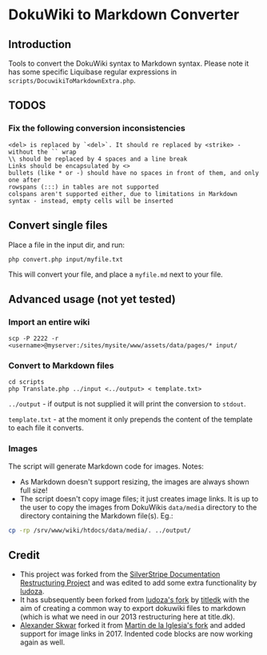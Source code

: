 # DokuWiki to Markdown Converter

## Introduction

Tools to convert the DokuWiki syntax to Markdown syntax.
Please note it has some specific Liquibase regular expressions in `scripts/DocuwikiToMarkdownExtra.php`.

## TODOS

### Fix the following conversion inconsistencies

    <del> is replaced by `<del>`. It should re replaced by <strike> - without the `` wrap
    \\ should be replaced by 4 spaces and a line break
    Links should be encapsulated by <>
    bullets (like * or -) should have no spaces in front of them, and only one after
    rowspans (:::) in tables are not supported
    colspans aren't supported either, due to limitations in Markdown syntax - instead, empty cells will be inserted

## Convert single files

Place a file in the input dir, and run:

    php convert.php input/myfile.txt

This will convert your file, and place a `myfile.md` next to your file.

## Advanced usage (not yet tested)

### Import an entire wiki

    scp -P 2222 -r <username>@myserver:/sites/mysite/www/assets/data/pages/* input/

### Convert to Markdown files

    cd scripts
    php Translate.php ../input <../output> < template.txt>

`../output` - if output is not supplied it will print the conversion to `stdout`.

`template.txt` - at the moment it only prepends the content of the template to each file it converts.

### Images

The script will generate Markdown code for images. Notes:

- As Markdown doesn't support resizing, the images are always shown full size!
- The script doesn't copy image files; it just creates image links. It is up to the user to copy the images from DokuWikis
`data/media` directory to the directory containing the Markdown file(s). Eg.:

```bash
cp -rp /srv/www/wiki/htdocs/data/media/. ../output/
```


## Credit

- This project was forked from the [SilverStripe Documentation Restructuring Project](https://github.com/chillu/silverstripe-doc-restructuring)
and was edited to add some extra functionality by [ludoza](https://github.com/ludoza).
- It has subsequently been forked from [ludoza's fork](https://github.com/ludoza/Liquibase-DokuWiki-to-Markdown-Converter) by [titledk](https://github.com/titledk) with the
aim of creating a common way to export dokuwiki files to markdown (which is what we need in our 2013 restructuring here
at title.dk).
- [Alexander Skwar](https://github.com/alexs77) forked it from [Martin de la Iglesia's fork](https://github.com/Martin-de-la-Iglesia/DokuWiki-to-Markdown-Converter)
and added support for image links in 2017. Indented code blocks are now
working again as well.
